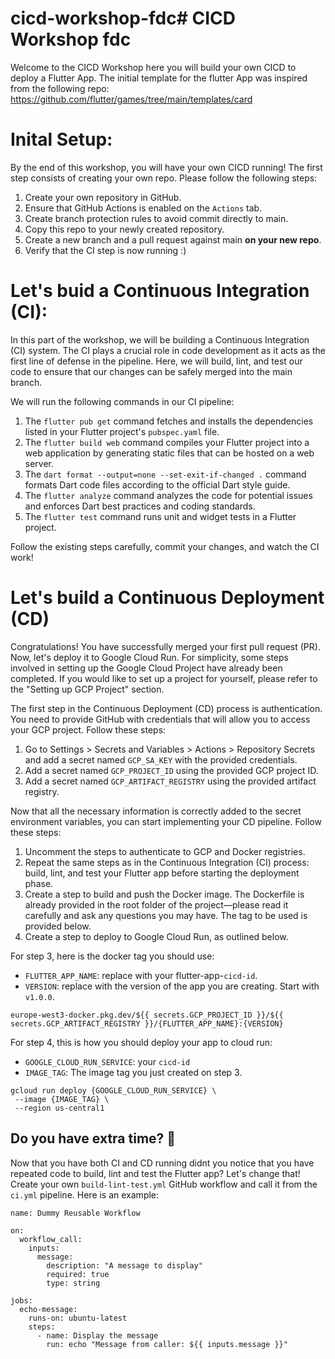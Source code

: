 # cicd-workshop-fdc# CICD Workshop fdc

Welcome to the CICD Workshop here you will build your own CICD to deploy a Flutter App. The initial template for the flutter App was inspired from the following repo: https://github.com/flutter/games/tree/main/templates/card

# Inital Setup:

By the end of this workshop, you will have your own CICD running! The first step consists of creating your own repo. Please follow the following steps: 
1. Create your own repository in GitHub. 
2. Ensure that GitHub Actions is enabled on the `Actions` tab.
3. Create branch protection rules to avoid commit directly to main. 
4. Copy this repo to your newly created repository. 
5. Create a new branch and a pull request against main **on your new repo**. 
6. Verify that the CI step is now running :)

# Let's buid a Continuous Integration (CI):

In this part of the workshop, we will be building a Continuous Integration (CI) system. The CI plays a crucial role in code development as it acts as the first line of defense in the pipeline. Here, we will build, lint, and test our code to ensure that our changes can be safely merged into the main branch.

We will run the following commands in our CI pipeline:

1. The `flutter pub get` command fetches and installs the dependencies listed in your Flutter project's `pubspec.yaml` file.
2. The `flutter build web` command compiles your Flutter project into a web application by generating static files that can be hosted on a web server.
3. The `dart format --output=none --set-exit-if-changed .` command formats Dart code files according to the official Dart style guide.
4. The `flutter analyze` command analyzes the code for potential issues and enforces Dart best practices and coding standards.
5. The `flutter test` command runs unit and widget tests in a Flutter project.

Follow the existing steps carefully, commit your changes, and watch the CI work!

# Let's build a Continuous Deployment (CD)

Congratulations! You have successfully merged your first pull request (PR). Now, let's deploy it to Google Cloud Run. For simplicity, some steps involved in setting up the Google Cloud Project have already been completed. If you would like to set up a project for yourself, please refer to the "Setting up GCP Project" section.

The first step in the Continuous Deployment (CD) process is authentication. You need to provide GitHub with credentials that will allow you to access your GCP project. Follow these steps:

1. Go to Settings > Secrets and Variables > Actions > Repository Secrets and add a secret named `GCP_SA_KEY` with the provided credentials.
2. Add a secret named `GCP_PROJECT_ID` using the provided GCP project ID.
3. Add a secret named `GCP_ARTIFACT_REGISTRY` using the provided artifact registry.

Now that all the necessary information is correctly added to the secret environment variables, you can start implementing your CD pipeline. Follow these steps:

1. Uncomment the steps to authenticate to GCP and Docker registries.
2. Repeat the same steps as in the Continuous Integration (CI) process: build, lint, and test your Flutter app before starting the deployment phase.
3. Create a step to build and push the Docker image. The Dockerfile is already provided in the root folder of the project—please read it carefully and ask any questions you may have. The tag to be used is provided below.
4. Create a step to deploy to Google Cloud Run, as outlined below.

For step 3, here is the docker tag you should use:
- `FLUTTER_APP_NAME`: replace with your flutter-app-`cicd-id`.
- `VERSION`: replace with the version of the app you are creating. Start with `v1.0.0`. 
```
europe-west3-docker.pkg.dev/${{ secrets.GCP_PROJECT_ID }}/${{ secrets.GCP_ARTIFACT_REGISTRY }}/{FLUTTER_APP_NAME}:{VERSION}
```
For step 4, this is how you should deploy your app to cloud run:
- `GOOGLE_CLOUD_RUN_SERVICE`: your `cicd-id`
- `IMAGE_TAG`: The image tag you just created on step 3.
```
gcloud run deploy {GOOGLE_CLOUD_RUN_SERVICE} \
 --image {IMAGE_TAG} \
 --region us-central1
```

## Do you have extra time? 🤔

Now that you have both CI and CD running didnt you notice that you have repeated code to build, lint and test the Flutter app? Let's change that! Create your own `build-lint-test.yml` GitHub workflow and call it from the `ci.yml` pipeline. Here is an example:

```
name: Dummy Reusable Workflow

on:
  workflow_call:
    inputs:
      message:
        description: "A message to display"
        required: true
        type: string

jobs:
  echo-message:
    runs-on: ubuntu-latest
    steps:
      - name: Display the message
        run: echo "Message from caller: ${{ inputs.message }}"
```